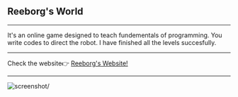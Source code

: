 <h2> Reeborg's World</h2>
<hr>
<p>It's an online game designed to teach fundementals of programming. You write codes to direct the robot. I have finished all the levels succesfully.<p>
<hr>
<span>Check the website👉 <span><a href='https://reeborg.ca/index_en.html'>Reeborg's Website!</a>
<hr>
<img src='escaping_the_maze.gif' alt=screenshot/>
